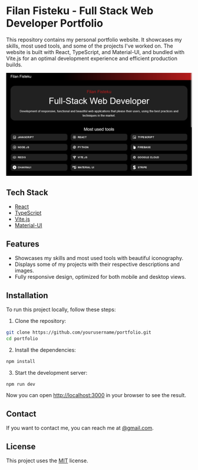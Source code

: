 # Filan Fisteku - Full Stack Web Developer Portfolio

This repository contains my personal portfolio website. It showcases my skills, most used tools, and some of the projects I've worked on. The website is built with React, TypeScript, and Material-UI, and bundled with Vite.js for an optimal development experience and efficient production builds.

![Portfolio Screenshot](./src/assets/images/portfolio-screenshot.png)

## Tech Stack

- [React](https://reactjs.org/)
- [TypeScript](https://www.typescriptlang.org/)
- [Vite.js](https://vitejs.dev/)
- [Material-UI](https://mui.com/)

## Features

- Showcases my skills and most used tools with beautiful iconography.
- Displays some of my projects with their respective descriptions and images.
- Fully responsive design, optimized for both mobile and desktop views.

## Installation

To run this project locally, follow these steps:

1. Clone the repository:

```bash
git clone https://github.com/yourusername/portfolio.git
cd portfolio
```

2. Install the dependencies:

```bash
npm install
```

3. Start the development server:

```bash
npm run dev
```

Now you can open [http://localhost:3000](http://localhost:3000) in your browser to see the result.

## Contact

If you want to contact me, you can reach me at [@gmail.com](mailto:@gmail.com).

## License

This project uses the [MIT](./LICENSE) license.
